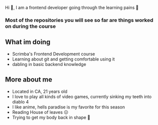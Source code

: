 Hi 👋, I am a frontend developer going through the learning pains 🫠
### Most of the repositories you will see so far are things worked on during the course

## What im doing
- Scrimba's Frontend Development course
- Learning about git and getting comfortable using it
- dabling in basic backend knowledge


## More about me
- Located in CA, 21 years old
- I love to play all kinds of video games, currently sinking my teeth into diablo 4
- I like anime, hells paradise is my favorite for this season
- Reading House of leaves 😖
- Trying to get my body back in shape 🫡


<!--
**Xaffekt/Xaffekt** is a ✨ _special_ ✨ repository because its `README.md` (this file) appears on your GitHub profile.

Here are some ideas to get you started:

- 🔭 I’m currently working on ...
- 🌱 I’m currently learning ...
- 👯 I’m looking to collaborate on ...
- 🤔 I’m looking for help with ...
- 💬 Ask me about ...
- 📫 How to reach me: ...
- 😄 Pronouns: ...
- ⚡ Fun fact: ...
-->

